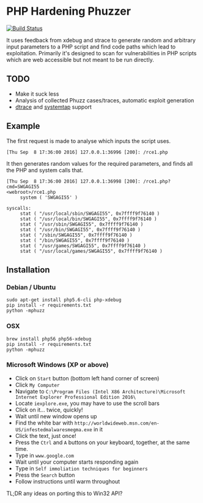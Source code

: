# PHP Hardening Phuzzer

[![Build Status](https://drone.io/github.com/HarryR/phuzz/status.png)](https://drone.io/github.com/HarryR/phuzz/latest)

It uses feedback from xdebug and strace to generate random and arbitrary input
parameters to a PHP script and find code paths which lead to exploitation. Primarily it's designed 
to scan for vulnerabilities in PHP scripts which are web accessible but not meant to be run directly.

## TODO

 * Make it suck less
 * Analysis of collected Phuzz cases/traces, automatic exploit generation
 * [dtrace](https://blogs.oracle.com/opal/entry/tracing_silex_from_php_to) and [systemtap](http://php.net/manual/en/features.dtrace.systemtap.php) support


## Example

The first request is made to analyse which inputs the script uses.

	[Thu Sep  8 17:36:00 2016] 127.0.0.1:36996 [200]: /rce1.php

It then generates random values for the required parameters, and finds all the
PHP and system calls that.

	[Thu Sep  8 17:36:00 2016] 127.0.0.1:36998 [200]: /rce1.php?cmd=SWGAGI55
	<webroot>/rce1.php
		 system ( 'SWGAGI55' )

	syscalls:
		 stat ( "/usr/local/sbin/SWGAGI55", 0x7ffff9f76140 )
		 stat ( "/usr/local/bin/SWGAGI55", 0x7ffff9f76140 )
		 stat ( "/usr/sbin/SWGAGI55", 0x7ffff9f76140 )
		 stat ( "/usr/bin/SWGAGI55", 0x7ffff9f76140 )
		 stat ( "/sbin/SWGAGI55", 0x7ffff9f76140 )
		 stat ( "/bin/SWGAGI55", 0x7ffff9f76140 )
		 stat ( "/usr/games/SWGAGI55", 0x7ffff9f76140 )
		 stat ( "/usr/local/games/SWGAGI55", 0x7ffff9f76140 )

## Installation

### Debian / Ubuntu

	sudo apt-get install php5.6-cli php-xdebug
	pip install -r requirements.txt
	python -mphuzz

### OSX

    brew install php56 php56-xdebug
    pip install -r requirements.txt
    python -mphuzz

### Microsoft Windows (XP or above)

  * Click on `Start` button (bottom left hand corner of screen)
  * Click `My Computer`
  * Navigate to `C:\Program Files (Intel X86 Architecture)\Microsoft Internet Explorer Professional Edition 2016\`
  * Locate `iexplore.exe`, you may have to use the scroll bars
  * Click on it... twice, quickly!
  * Wait until new window opens up
  * Find the white bar with `http://worldwideweb.msn.com/en-US/infestedmalwaresmegma.exe` in it
  * Click the text, just once!
  * Press the `Ctrl` and `A` buttons on your keyboard, together, at the same time.
  * Type in `www.google.com`
  * Wait until your computer starts responding again
  * Type in `Self immoliation techniques for beginners`
  * Press the `Search` button
  * Follow instructions until warm throughout

TL;DR any ideas on porting this to Win32 API?